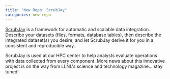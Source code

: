 ```yaml
---
title: "New Repo: ScrubJay"
categories: new-repo
---
```


[ScrubJay](https://github.com/LLNL/ScrubJay) is a framework for automatic and scalable data integration. Describe your datasets (files, formats, database tables), then describe the integrated dataset(s) you desire, and let ScrubJay derive it for you in a consistent and reproducible way.

ScrubJay is used at our HPC center to help analysts evaluate operations with data collected from every component. More news about this innovative project is on the way from LLNL's science and technology magazine... stay tuned!

